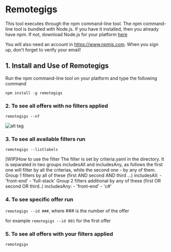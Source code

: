 # Remotegigs

This tool executes through the npm command-line tool. The npm command-line tool is bundled with Node.js. If you have it installed, then you already have npm. If not, download Node.js for your platform [here](https://nodejs.org/en/download/)

You will also need an account in https://www.npmjs.com. When you sign up, don’t forget to verify your email!

## 1. Install and Use of Remotegigs

Run the npm command-line tool on your platform and type the following command

```npm install -g remotegigs```

### 2. To see all offers with no filters applied

```remotegigs --nf```

![alt tag](https://github.com/comrade-coop/remotegigs/blob/master/screenshots/all-offers-npm.png)

### 3. To see all available filters run

```remotegigs --listlabels```

[WIP]How to use the filter
The filter is set by criteria.yaml in the directory. It is separated in two groups includesAll and includesAny, as follows the first one will filter by all the criterias, while the second one - by any of them.
Group 1 filters by all of these (first AND second AND third ...)
includesAll: - 'front-end' - 'full-stack'
Group 2 filters additional by any of these (first OR second OR third..)
includesAny: - 'front-end' - 'c#'

### 4. To see specific offer run

```remotegigs --id ###```, where ### is the number of the offer

for example ```remotegigs --id 001``` for the first offer

### 5. To see all offers with your filters applied

```remotegigs```

